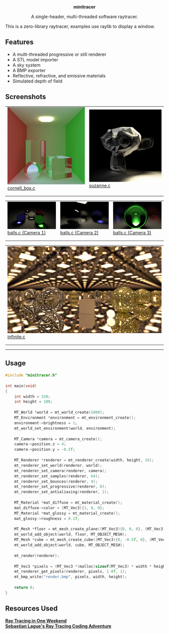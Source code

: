 <div align="center">
    <strong>minitracer</strong>
    <p>A single-header, multi-threaded software raytracer.</p>
</div>

This is a zero-library raytracer, examples use raylib to display a window.

## Features
- A multi-threaded progressive or still renderer
- A STL model importer
- A sky system
- A BMP exporter
- Reflective, refractive, and emissive materials
- Simulated depth of field

## Screenshots

<table>
    <tr>
        <td>
            <img src="./docs/screenshots/cornell_box.png">
            <br>
            <a href="./examples/cornell_box.c">cornell_box.c</p>
        </td>
        <td>
            <img src="./docs/screenshots/suzanne.png">
            <br>
            <a href="./examples/suzanne.c">suzanne.c</p>
        </td>
    </tr>
</table>
<table>
    <tr>
        <td>
            <img src="./docs/screenshots/balls.png">
            <br>
            <a href="./examples/balls.c">balls.c (Camera 1)</p>
        </td>
        <td>
            <img src="./docs/screenshots/balls2.png">
            <br>
            <a href="./examples/balls.c">balls.c (Camera 2)</p>
        </td>
        <td>
            <img src="./docs/screenshots/balls3.png">
            <br>
            <a href="./examples/balls.c">balls.c (Camera 3)</p>
        </td>
    </tr>
</table>
<table>
    <tr>
        <td>
            <img src="./docs/screenshots/infinite.png">
            <br>
            <a href="./examples/balls.c">infinite.c</p>
        </td>
    </tr>
</table>

---

## Usage
```c
#include "minitracer.h"

int main(void)
{
    int width = 320;
    int height = 180;

    MT_World *world = mt_world_create(1000);
    MT_Environment *environment = mt_environment_create();
    environment->brightness = 1;
    mt_world_set_environment(world, environment);

    MT_Camera *camera = mt_camera_create();
    camera->position.z = 4;
    camera->position.y = -0.5f;

    MT_Renderer *renderer = mt_renderer_create(width, height, 16);
    mt_renderer_set_world(renderer, world);
    mt_renderer_set_camera(renderer, camera);
    mt_renderer_set_samples(renderer, 64);
    mt_renderer_set_bounces(renderer, 4);
    mt_renderer_set_progressive(renderer, 0);
    mt_renderer_set_antialiasing(renderer, 1);

    MT_Material *mat_diffuse = mt_material_create();
    mat_diffuse->color = (MT_Vec3){1, 0, 0};
    MT_Material *mat_glossy = mt_material_create();
    mat_glossy->roughness = 0.1f;

    MT_Mesh *floor = mt_mesh_create_plane((MT_Vec3){0, 0, 0}, (MT_Vec3){0, 0, 0}, (MT_Vec3){50, 1, 50}, mat_glossy);
    mt_world_add_object(world, floor, MT_OBJECT_MESH);
    MT_Mesh *cube = mt_mesh_create_cube((MT_Vec3){0, -0.5f, 0}, (MT_Vec3){0, MT_PI / 4.0f, 0}, (MT_Vec3){1, 1, 1}, mat_diffuse);
    mt_world_add_object(world, cube, MT_OBJECT_MESH);

    mt_render(renderer);

    MT_Vec3 *pixels = (MT_Vec3 *)malloc(sizeof(MT_Vec3) * width * height);
    mt_renderer_get_pixels(renderer, pixels, 1.0f, 1);
    mt_bmp_write("render.bmp", pixels, width, height);

    return 0;
}

```

## Resources Used
[**Ray Tracing in One Weekend**](https://raytracing.github.io) \
[**Sebastian Lague's Ray Tracing Coding Adventure**](https://www.youtube.com/watch?v=Qz0KTGYJtUk)

